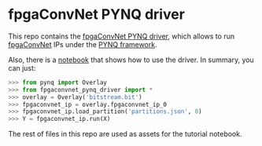 # fpgaConvNet PYNQ driver

This repo contains the [fpgaConvNet PYNQ driver](fpgaconvnet_pynq_driver.py), which allows to run [fpgaConvNet](https://alexmontgomerie.github.io/fpgaconvnet-website/) IPs under the [PYNQ framework](http://www.pynq.io/).

Also, there is a [notebook](PYNQ-deployment-tutorial.ipynb) that shows how to use the driver. In summary, you can just:
```python
>>> from pynq import Overlay
>>> from fpgaconvnet_pynq_driver import *
>>> overlay = Overlay('bitstream.bit')
>>> fpgaconvnet_ip = overlay.fpgaconvnet_ip_0
>>> fpgaconvnet_ip.load_partition('partitions.json', 0)
>>> Y = fpgaconvnet_ip.run(X)
```

The rest of files in this repo are used as assets for the tutorial notebook.